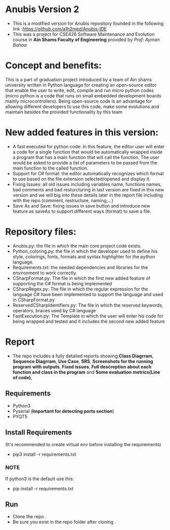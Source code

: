 # Anubis Version 2
- This is a modified version for Anubis repository founded in the following link :https://github.com/a1h2med/Anubis-IDE
- This was a project for CSE426 Software Maintenance and Evolution course in **Ain Shams Faculty of Engineering** provided by *Prof: Ayman Bahaa*

# Concept and benefits: 
This is a part of graduation project introduced by a team of Ain shams university written in Python language for creating an open-source editor that enable the user to write, edit, compile and run micro python codes (micro python is a code that runs on small embedded development boards mainly microcontrollers). Being open-source code is an advantage for allowing different developers to use this code, make some evolutions and maintain besides the provided functionality by this team


# New added features in this version:
-	A fast executed for python code: in this feature, the editor user will enter a code for a single function that would be automatically wrapped inside a program that has a main function that will call the function. The user would be asked to provide a list of parameters to be passed from the main function to the called function.
-	Support for C# format: the editor automatically recognizes which format to use based on the file extension selected/opened and display it.
-	Fixing Issues: all old issues including variables name, functions names, bad comments and bad resturcturing in last version are fixed in this new version and we will big into these details later in the report file including with the repo (comment, restructure, naming,…)
-	Save As and Save: fixing issues in save button and introduce new feature as saveAs to support different ways (format) to save a file.

# Repository files:
-	Anubis.py: the file in which the main core project code exists.
- Python_coloring.py: the file in which the developer used to define his style, colorings, fonts, formats and syntax highlighter for the python language.
- Requirements.txt: the needed dependencies and libraries for the environment to work correctly.
- CSharpFormat.py: The file in which the first new added feature of supporting the C# format is being implemented
- CSharpRegex.py: The file in which the regular expression for the language C# have been implemented to support the language and used in CSharpFormat.py 
- ReservedCSharpIdentifiers.py: The file in which the reserved keywords, operators, braces used by C# language
- FastExecution.py: The Template in which the user will enter his code for being wrapped and tested and it includes the second new added feature 

# Report
- The repo includes a fully detailed reports showing:**Class Diagrram**, **Sequence Diagrram**, **Use Case**, **SRS**, **Screenshots for the running program with outputs**, **Fixed issues**, **Full descreption about each function and class in the program** and **Some evaluation metrics(Line of code)**,

## Requirements 
- Python3
- Pyserial (**Important for detecting ports section**)
- PYQT5

## Install Requirements 
(It's recommended to create virtual env before installing the requirements)
- pip3 install -r requirements.txt
### **NOTE**
If python3 is the default use this: 
- pip install -r requirements.txt 

## Run
- Clone the repo .
- Be sure you exist in the repo folder after cloning .

